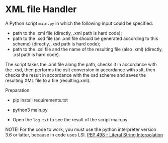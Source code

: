 XML file Handler
========================================================

A Python script ```main.py``` in which the following input could be specified:
- path to the .xml file (directly, .xml path is hard code);
- path to the .xsd file (an .xml file should be generated according to this scheme) (directly, .xsd path is hard code);
- path to the .xsl file and the name of the resulting file (also .xml) (directly, .xsl path is hard code).

The script takes the .xml file along the path, checks it in accordance with the .xsd, then performs the xslt conversion in accordance with xslt, then checks the result in accordance with the xsd scheme and saves the resulting XML file to a file (resulting.xml).

Preparation:

* pip install requirements.txt

* python3 main.py

* Open the ```log.txt``` to see the result of the script main.py

NOTE!
For the code to work, you must use the python interpreter version 3.6 or latter, because in code uses
LSI. 
[PEP 498 - Literal String Interpolation](https://www.python.org/dev/peps/pep-0498/)
